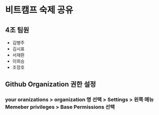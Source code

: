 # 비트캠프 숙제 공유
## 4조 팀원
- 김병주
- 김시표
- 서재환
- 이희승
- 조장호
## Github Organization 권한 설정
### your oranizations > organization 명 선택 > Settings > 왼쪽 메뉴 Memeber privileges > Base Permissions 선택
